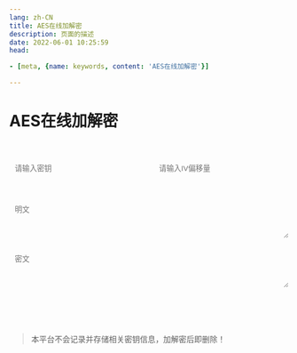 ```yaml
---
lang: zh-CN   
title: AES在线加解密  
description: 页面的描述  
date: 2022-06-01 10:25:59  
head:

- [meta, {name: keywords, content: 'AES在线加解密'}]

---
```


# AES在线加解密

<br>
<br>
<label style="display: flex;">
   <input class="oead-input" style="resize: none;" placeholder="请输入密钥" v-model="secretKey"/>
   &nbsp; &nbsp; &nbsp; &nbsp; &nbsp;
   <input class="oead-input" style="resize: none" placeholder="请输入IV偏移量" v-model="iv"/>
</label>
<br>
<label style="display: flex;">
   <textarea class="oead-textarea" placeholder="明文" v-model="plaintext"></textarea>
</label>
<br>
<label style="display: flex;">
   <textarea class="oead-textarea" placeholder="密文" v-model="ciphertext"></textarea>
</label>
<br><br>
<label>
    <M-Button @click="decrypt()" class="oead-decrypt" :isLoading="decryptBtnLoading" text="解密" type="primary"></M-Button>
    &nbsp;&nbsp;
    <M-Button @click="encrypt()" class="oead-encrypt" :isLoading="encryptBtnLoading" text="加密" type="primary"></M-Button>
    &nbsp;&nbsp;
    <M-Button @click="reset()" text="重置"></M-Button>
</label>
<br><br>  

> 本平台不会记录并存储相关密钥信息，加解密后即删除！

<script>

import CryptoJS from "crypto-js";


export default {
  name: 'AES',
  data(){
    return {
        plaintext: "",
        ciphertext: "",
        secretKey: this.getUrlParam("secretKey"),
        iv: this.getUrlParam("iv"),
        encryptBtnLoading: false,
        decryptBtnLoading: false,
    };
  },
  created() {
  },
  methods: {
    getUrlParam(name) {
        if (typeof window === 'undefined') {
            return null;
        }
        var reg = new RegExp('(^|&)' + name + '=([^&]*)(&|$)', 'i');
        var value = window.location.search.substr(1).match(reg);
        if (value != null) {
            return unescape(value[2]);
        }
        return null;
    },
    decrypt() {
        if(!this.process()){
           return;
        }
        if (!this.ciphertext) {
            $warning("密文不能为空！");
            return;
        }
        this.decryptBtnLoading = true;
        let key = CryptoJS.enc.Utf8.parse(this.secretKey.padStart(32, '0'));
        let iv = CryptoJS.enc.Utf8.parse(this.iv.padStart(16, '0'));
      
        let base64 = CryptoJS.enc.Base64.parse(this.ciphertext);
        let src = CryptoJS.enc.Base64.stringify(base64);

        const decrypt = CryptoJS.AES.decrypt(src, key, {
          iv: iv,
          mode: CryptoJS.mode.CBC,
          padding: CryptoJS.pad.Pkcs7
        });
        this.plaintext = CryptoJS.enc.Utf8.stringify(decrypt).toString();
        this.decryptBtnLoading = false;
    },
    process() {
        if (!this.secretKey) {
            $warning("密钥不能为空！");
            return false;
        }
        if (!this.iv) {
            $warning("IV偏移量不能为空！");
            return false;
        }
        if(this.secretKey.length > 32) {
            $warning("密钥过长，不可超过32位！");
            return false;
        }
        if(this.secretKey.length < 32) {
            this.secretKey = this.secretKey.padStart(32, '0');
        }
        if(this.iv.length > 16) {
            $warning("IV偏移量过长，不可超过16位！");
            return false;
        }
        if(this.iv.length < 16) {
            this.iv = this.iv.padStart(16, '0');
        }
        return true;
    },
    encrypt() {
        if(!this.process()){
           return;
        }
        if (!this.plaintext) {
            $warning("明文不能为空！");
            return;
        }
        this.encryptBtnLoading = true;
        let key = CryptoJS.enc.Utf8.parse(this.secretKey.padStart(32, '0'));
        let iv = CryptoJS.enc.Utf8.parse(this.iv.padStart(16, '0'));
        let srcs = CryptoJS.enc.Utf8.parse(this.plaintext);
        const encrypted = CryptoJS.AES.encrypt(srcs, key, {
          iv: iv,
          mode: CryptoJS.mode.CBC,
          padding: CryptoJS.pad.Pkcs7,
        });
        this.ciphertext = CryptoJS.enc.Base64.stringify(encrypted.ciphertext);
        this.encryptBtnLoading = false;
    },
    reset() {
        this.plaintext = "";
        this.ciphertext = "";
        this.secretKey = "";
        this.iv = "";
    }
  }
}
</script>

<style scoped>

.oead-input{
    transition: background-color var(--t-color), border-color var(--t-color);
    border-radius: 5px;
    height: 30px;
    color: var(--c-text);
    border: 1px solid var(--c-border);
    outline: none;
    background-color: var(--c-bg);
    padding-left : 0.75em;
    width: 100%;
}

.oead-textarea{
    /*overflow: hidden;*/
    overflow-wrap: break-word; 
    max-height: 400px;
    min-height: 72px;
    resize: vertical;
    width: 100%;
    max-width: 100%;
    border-radius: 5px;
    outline: none;
    background-color: var(--c-bg);
    transition: background-color var(--t-color),border-color var(--t-color);
    color: var(--c-text);
    padding: 0.75em;
    word-break:break-all;
    border: 1px solid var(--c-border);
}
</style>


<AdsbyGoogle slot="7889564278" layout="in-article"/>

<Comment></Comment>
